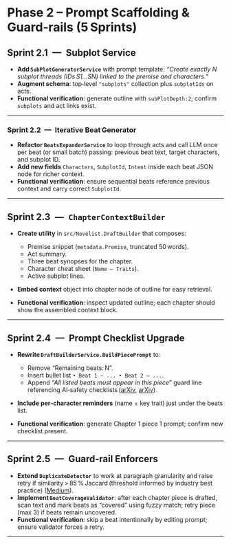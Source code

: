# Phase 2 – Prompt Scaffolding & Guard‑rails (5 Sprints)

## Sprint 2.1 — Subplot Service

* **Add `SubPlotGeneratorService`** with prompt template: *“Create exactly N subplot threads (IDs S1…SN) linked to the premise and characters.”*
* **Augment schema**: top‑level `"subplots"` collection plus `subplotIds` on acts.
* **Functional verification**: generate outline with `subPlotDepth:2`; confirm `subplots` and act links exist.

---

### Sprint 2.2 — Iterative Beat Generator

* **Refactor `BeatsExpanderService`** to loop through acts and call LLM once per beat (or small batch) passing: previous beat text, target characters, and subplot ID.
* **Add new fields** `Characters`, `SubplotId`, `Intent` inside each beat JSON node for richer context.
* **Functional verification**: ensure sequential beats reference previous context and carry correct `SubplotId`.

---

## Sprint 2.3 — `ChapterContextBuilder`

* **Create utility** in `src/Novelist.DraftBuilder` that composes:

  * Premise snippet (`metadata.Premise`, truncated 50 words).
  * Act summary.
  * Three beat synopses for the chapter.
  * Character cheat sheet (`Name — Traits`).
  * Active subplot lines.
* **Embed context** object into chapter node of outline for easy retrieval.
* **Functional verification**: inspect updated outline; each chapter should show the assembled context block.

---

## Sprint 2.4 — Prompt Checklist Upgrade

* **Rewrite `DraftBuilderService.BuildPiecePrompt`** to:

  * Remove “Remaining beats: N”.
  * Insert bullet list `• Beat 1 – ... • Beat 2 – ...`.
  * Append *“All listed beats must appear in this piece”* guard line referencing AI‑safety checklists ([arXiv][5], [arXiv][6]).
* **Include per‑character reminders** (name + key trait) just under the beats list.
* **Functional verification**: generate Chapter 1 piece 1 prompt; confirm new checklist present.

---

## Sprint 2.5 — Guard‑rail Enforcers

* **Extend `DuplicateDetector`** to work at paragraph granularity and raise retry if similarity > 85 % Jaccard (threshold informed by industry best practice) ([Medium][7]).
* **Implement `BeatCoverageValidator`**: after each chapter piece is drafted, scan text and mark beats as “covered” using fuzzy match; retry piece (max 3) if beats remain uncovered.
* **Functional verification**: skip a beat intentionally by editing prompt; ensure validator forces a retry.
---

[1]: https://learn.microsoft.com/en-us/dotnet/standard/serialization/system-text-json/required-properties?utm_source=chatgpt.com "Require properties for deserialization - .NET | Microsoft Learn"
[2]: https://learn.microsoft.com/en-us/dotnet/core/extensions/dependency-injection-usage?utm_source=chatgpt.com "Tutorial: Use dependency injection in .NET - Learn Microsoft"
[3]: https://learn.microsoft.com/en-us/dotnet/core/extensions/dependency-injection?utm_source=chatgpt.com "Dependency injection - .NET | Microsoft Learn"
[4]: https://www.easyagile.com/blog/agile-sprint-planning?utm_source=chatgpt.com "The Ultimate Agile Sprint Planning Guide [2024]"
[5]: https://arxiv.org/html/2403.18958v1?utm_source=chatgpt.com "A State-of-the-practice Release-readiness Checklist for Generative ..."
[6]: https://arxiv.org/html/2408.02205v1?utm_source=chatgpt.com "Towards AI-Safety-by-Design: A Taxonomy of Runtime Guardrails in ..."
[7]: https://medium.com/freelancers-hub/i-tested-5-ai-detectors-heres-my-review-about-what-s-the-best-tool-for-2025-35a58eac86c5?utm_source=chatgpt.com "I Tested 30+ AI Detectors. These 9 are Best to Identify Generated Text."
[8]: https://teamhood.com/project-management/sprint-in-project-management/?utm_source=chatgpt.com "Scrum Sprint Project Management: A Detailed Agile Workflow Guide"
